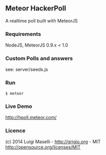 ## Meteor HackerPoll

A realtime poll built with MeteorJS

### Requirements

NodeJS, MeteorJS 0.9.x < 1.0

### Custom Polls and answers

see: server/seeds.js

### Run

```
$ meteor
```

### Live Demo

http://hpoll.meteor.com/

### Licence

(c) 2014 Luigi Maselli - http://grigio.org - MIT http://opensource.org/licenses/MIT